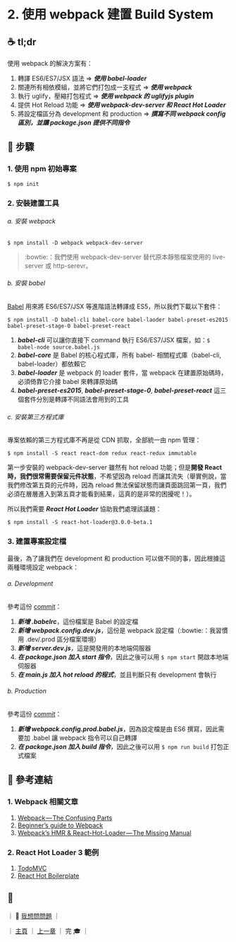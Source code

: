 # 2. 使用 webpack 建置 Build System


## :coffee: tl;dr

使用 webpack 的解決方案有：

1. 轉譯 ES6/ES7/JSX 語法 => ***使用 babel-loader***
2. 關連所有相依模組，並將它們打包成一支程式 => ***使用 webpack***
3. 執行 uglify，壓縮打包程式 => ***使用 webpack 的 uglifyjs plugin***
4. 提供 Hot Reload 功能 => ***使用 webpack-dev-server 和 React Hot Loader***
5. 將設定檔區分為 development 和 production => ***撰寫不同 webpack config 區別，並讓 package.json 提供不同指令***


## :spaghetti: 步驟

### 1. 使用 npm 初始專案

```
$ npm init
```

### 2. 安裝建置工具

###### a. 安裝 webpack

```
$ npm install -D webpack webpack-dev-server
```

> :bowtie:：我們使用 webpack-dev-server 替代原本靜態檔案使用的 live-server 或 http-serevr。

###### b. 安裝 babel

[Babel](http://babeljs.io/) 用來將 ES6/ES7/JSX 等進階語法轉譯成 ES5，所以我們下載以下套件：

```
$ npm install -D babel-cli babel-core babel-laoder babel-preset-es2015 babel-preset-stage-0 babel-preset-react
```

1. ***babel-cli*** 可以讓你直接下 command 執行 ES6/ES7/JSX 檔案，如：`$ babel-node source.babel.js`
2. ***babel-core*** 是 Babel 的核心程式庫，所有 babel- 相關程式庫（babel-cli, babel-loader）都依賴它
3. ***babel-loader*** 是 webpack 的 loader 套件，當 webpack 在建置原始碼時，必須倚靠它介接 babel 來轉譯原始碼
4. ***babel-preset-es2015***, ***babel-preset-stage-0***, ***babel-preset-react*** 這三個套件分別是轉譯不同語法會用到的工具

###### c. 安裝第三方程式庫

專案依賴的第三方程式庫不再是從 CDN 抓取，全部統一由 npm 管理：

```
$ npm install -S react react-dom redux react-redux immutable
```

第一步安裝的 webpack-dev-server 雖然有 hot reload 功能；但是**開發 React 時，我們很常需要保留元件狀態**，不希望因為 reload 而讓其流失（舉實例說，當我們修改第五頁的元件時，因為 reload 無法保留狀態而讓頁面跳回第一頁，我們必須在層層進入到第五頁才能看到結果，這真的是非常的困擾呢！）。

所以我們需要 ***React Hot Loader*** 協助我們處理該議題：

```
$ npm install -S react-hot-loader@3.0.0-beta.1
```

### 3. 建置專案設定檔

最後，為了讓我們在 development 和 production 可以做不同的事，因此根據這兩種環境設定 webpack：

###### a. Development

參考這份 [commit](https://github.com/shiningjason1989/react-build-systems-tutorial/commit/0d77246521291c0c3adb702df18daf875564fc2b)：

1. ***新增 .babelrc***，這份檔案是 Babel 的設定檔
2. ***新增 webpack.config.dev.js***，這份是 webpack 設定檔（:bowtie:：我習慣用 .dev/.prod 區分檔案環境）
3. ***新增 server.dev.js***，這是開發用的本地端伺服器
4. ***在 package.json 加入 start 指令***，因此之後可以用 `$ npm start` 開啟本地端伺服器
5. ***在 main.js 加入 hot reload 的程式***，並且判斷只有 development 會執行

###### b. Production

參考這份 [commit](https://github.com/shiningjason1989/react-build-systems-tutorial/commit/72e5f4edb79c7c8a9c843979821a0351dae6cee4)：

1. ***新增 webpack.config.prod.babel.js***，因為設定檔是由 ES6 撰寫，因此需要加 .babel 讓 webpack 指令可以自己轉譯
2. ***在 package.json 加入 build 指令***，因此之後可以用 `$ npm run build` 打包正式檔案


## :wine_glass: 參考連結

### 1. Webpack 相關文章

1. [Webpack — The Confusing Parts](https://medium.com/p/58712f8fcad9)
2. [Beginner’s guide to Webpack](https://medium.com/p/b1f1a3638460)
3. [Webpack’s HMR & React-Hot-Loader — The Missing Manual](https://medium.com/p/232336dc0d96)

### 2. React Hot Loader 3 範例

1. [TodoMVC](https://github.com/gaearon/redux-devtools/tree/master/examples/todomvc)
2. [React Hot Boilerplate](https://github.com/gaearon/react-hot-boilerplate/tree/next)


## :rocket:

｜ :raising_hand: [我想問問題](https://github.com/shiningjason1989/react-build-systems-tutorial/issues/new) ｜

｜ [主頁](../../../) ｜ [上一章](../1_default) ｜ 完 :mortar_board: ｜
